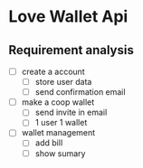 # Love Wallet Api

## Requirement analysis

- [ ] create a account
  - [ ] store user data
  - [ ] send confirmation email
- [ ] make a coop wallet
  - [ ] send invite in email
  - [ ] 1 user 1 wallet
- [ ] wallet management
  - [ ] add bill
  - [ ] show sumary

